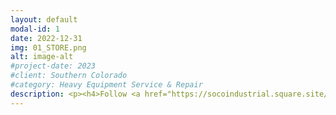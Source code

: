 ```yaml
---
layout: default
modal-id: 1
date: 2022-12-31
img: 01_STORE.png
alt: image-alt
#project-date: 2023
#client: Southern Colorado
#category: Heavy Equipment Service & Repair
description: <p><h4>Follow <a href="https://socoindustrial.square.site/">this link</a> to be redirected to our online store.</h4></p><p>Browse our services and the common hydraulic and pneumatic parts we stock. Order online and we'll deliver to the Cañon City/Florence area the following day. Outside this area and we'll use UPS or FedEx to ship the parts the following business day after the order is received.</p> <p>If you order a Lube Service through our online store, be sure to schedule it by calling or texting (719) 877-5139. Or you can email us at: admin@socoindustrial.com. Or you can use our <a href="https://calendly.com/socoindustrial/">online calendar</a> to schedule your service. 
---
```

